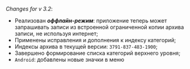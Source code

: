 _Changes for v 3.2_:
- Реализован ***оффлайн-режим***: приложение теперь может запрашивать записи из встроенной ограниченной копии архива записи, не используя интернет;
- Применены исправления и дополнения к индексу категорий;
- Индексы архива в текущей версии: `3791-837-483-1900`;
- Завершено формирование списка категорий верхнего уровня;
- `Android`: добавлены новые значки в меню
